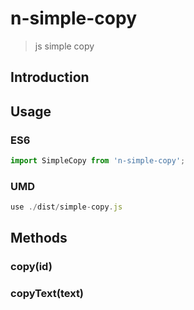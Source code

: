# n-simple-copy

> js simple copy

## Introduction

## Usage

### ES6

```javascript
import SimpleCopy from 'n-simple-copy';
```

### UMD

```javascript
use ./dist/simple-copy.js
```

## Methods

### copy(id)

### copyText(text)
